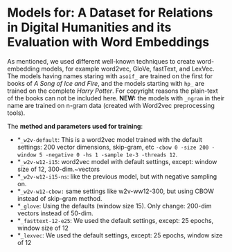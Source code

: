 # Models for: A Dataset for Relations in Digital Humanities and its Evaluation with Word Embeddings

As mentioned,
we used different well-known techniques to create word-embedding models, for example word2vec, GloVe, fastText, and LexVec.
The models having names staring with `asoif_` are trained on the first for books of *A Song of Ice and Fire*,
and the models starting with `hp_` are trained on the complete *Harry Potter*. For copyright reasons the plain-text of
the books can not be included here.
**NEW:** the models with `_ngram` in their name are trained on n-gram data (created with Word2vec preprocessing tools).

The **method and parameters used for training**:
* \*`_w2v-default`: This is a word2vec model trained with the default settings: 200 vector dimensions, skip-gram, etc `-cbow 0 -size 200 -window 5 -negative 0 -hs 1 -sample 1e-3 -threads 12`.
* \*`_w2v-w12-i15`: word2vec model with default settings, except: window size of 12, 300-dim.~vectors
* \*`_w2v-w12-i15-ns`: like the previous model, but with negative sampling on.
* \*`_w2v-w12-cbow:` same settings like w2v-ww12-300, but using CBOW instead of skip-gram method.
* \*`_glove`: Using the defaults (window size 15). Only change: 200-dim vectors instead of 50-dim.
* \*`_fasttext-12-e25`: We used the default settings, except: 25 epochs, window size of 12
* \*`_lexvec`: We used the default settings, except: 25 epochs, window size of 12

